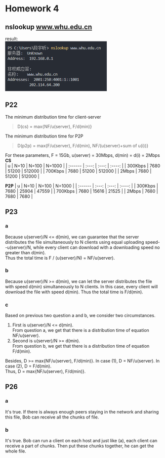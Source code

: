 # Homework 4  
## nslookup www.whu.edu.cn
result:  
![nslookup](https://raw.githubusercontent.com/DYnamoX513/markdown-photots/master/computer%20network/Ch2/nslookup.png)  
## P22  
The minimum distribution time for client-server  
> D(cs) = max{NF/u(server), F/d(min)}  

The minimum distribution time for P2P    
> D(p2p) = max{F/u(server), F/d(min), NF/(u(server)+sum of u(i))} 
 
For these parameters, F = 15Gb, u(server) = 30Mbps, d(min) = d(i) = 2Mbps   
**CS**  
| u       | N=10  | N=100 | N=1000 |
| :------ | :---: | :---: | :----: |
| 300Kbps | 7680  | 51200 | 512000 |
| 700Kbps | 7680  | 51200 | 512000 |
| 2Mbps   | 7680  | 51200 | 512000 |

**P2P**
| u       | N=10  | N=100 | N=1000 |
| :------ | :---: | :---: | :----: |
| 300Kbps | 7680  | 25904 | 47559  |
| 700Kbps | 7680  | 15616 | 21525  |
| 2Mbps   | 7680  | 7680  |  7680  |

## P23  
### a  
Because u(server)/N <= d(min), we can guarantee that the server distributes the file simultaneously to N clients using equal uploading speed--u(server)/N, while every client can download with a downloading speed no greater than d(min).   
Thus the total time is F / (u(server)/N) = NF/u(server).  
### b
Because u(server)/N >= d(min), we can let the server distributes the file with speed d(min) simultaneously to N clients. In this case, every client will download the file with speed d(min).
Thus the total time is F/d(min).  
### c  
Based on previous two question a and b, we consider two circumstances.   
1. First is u(server)/N <= d(min).  
   From question a, we get that there is a distribution time of equation NF/u(server).  
2. Second is u(server)/N >= d(min).  
   From question b, we get that there is a distribution time of equation F/d(min).  

Besides, D >= max{NF/u(server), F/d(min)}. In case (1), D = NF/u(server). In case (2), D = F/d(min).  
Thus, D = max{NF/u(server), F/d(min)}.  
## P26  
### a  
It's true. If there is always enough peers staying in the network and sharing this file, Bob can receive all the chunks of file.  
### b  
It's true. Bob can run a client on each host and just like (a), each client can receive a part of chunks. Then put these chunks together, he can get the whole file.